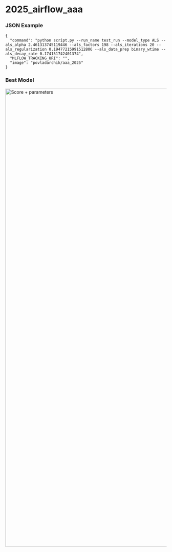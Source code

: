 # 2025_airflow_aaa

### JSON Example
```
{
  "command": "python script.py --run_name test_run --model_type ALS --als_alpha 2.461313745119446 --als_factors 198 --als_iterations 20 --als_regularization 0.19477215991512806 --als_data_prep binary_wtime --als_decay_rate 0.174151742401374",
  "MLFLOW_TRACKING_URI": "",
  "image": "povladarchik/aaa_2025"
}
```

### Best Model
<img width="1433" alt="Score + parameters" src="https://github.com/user-attachments/assets/c32994c6-9465-4f85-be62-46341dfb2e2c" />
